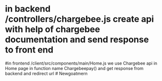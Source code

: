 # in backend /controllers/chargebee.js create api with help of chargebee documentation and send response to front end 
#in frontend /client/src/components/main/Home.js we use Chargebee api in Home page in function name Chargebeepay() and get response from backend and redirect url 
#   N e w g o a t m e r n  
 